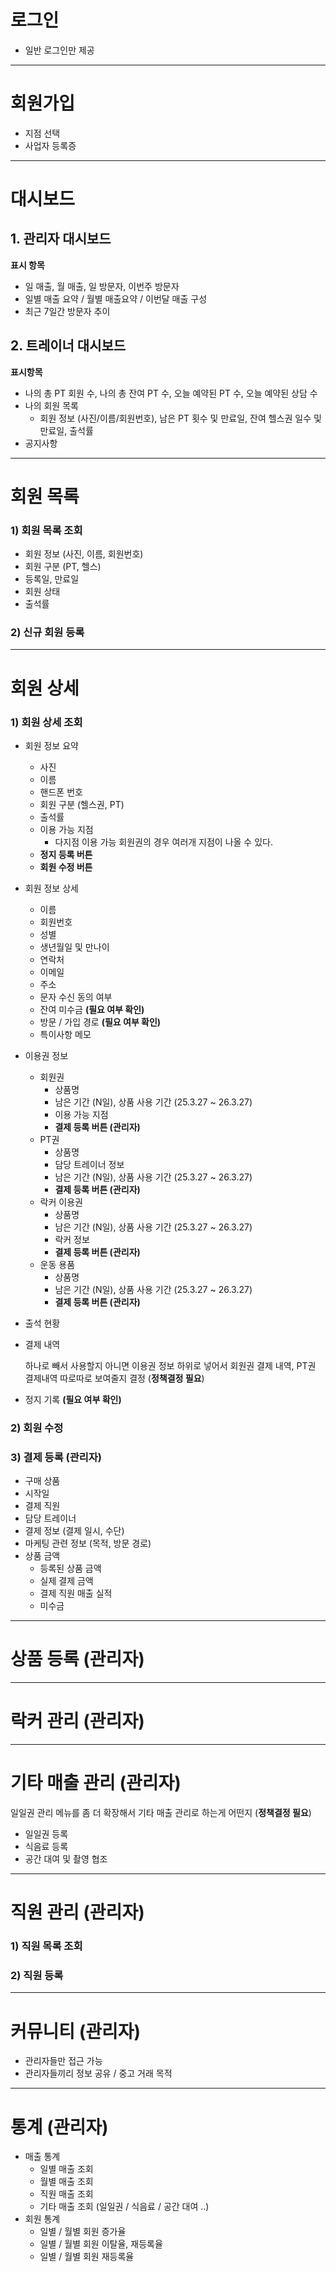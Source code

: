 # 로그인

- 일반 로그인만 제공

---

# 회원가입

- 지점 선택
- 사업자 등록증

---

# 대시보드

## 1. 관리자 대시보드

**표시 항목**

- 일 매출, 월 매출, 일 방문자, 이번주 방문자
- 일별 매출 요약 / 월별 매출요약 / 이번달 매출 구성
- 최근 7일간 방문자 추이

## 2. 트레이너 대시보드

**표시항목** 

- 나의 총 PT 회원 수, 나의 총 잔여 PT 수, 오늘 예약된 PT 수, 오늘 예약된 상담 수
- 나의 회원 목록
    - 회원 정보 (사진/이름/회원번호), 남은 PT 횟수 및 만료일, 잔여 헬스권 일수 및 만료일, 출석률
- 공지사항

---

# 회원 목록

### **1) 회원 목록 조회**

- 회원 정보 (사진, 이름, 회원번호)
- 회원 구분 (PT, 헬스)
- 등록일, 만료일
- 회원 상태
- 출석률

### 2) 신규 회원 등록

---

# 회원 상세

### **1) 회원 상세 조회**

- 회원 정보 요약
    - 사진
    - 이름
    - 핸드폰 번호
    - 회원 구분 (헬스권, PT)
    - 출석률
    - 이용 가능 지점
        - 다지점 이용 가능 회원권의 경우 여러개 지점이 나올 수 있다.
    - **정지 등록 버튼**
    - **회원 수정 버튼**
- 회원 정보 상세
    - 이름
    - 회원번호
    - 성별
    - 생년월일 및 만나이
    - 연락처
    - 이메일
    - 주소
    - 문자 수신 동의 여부
    - 잔여 미수금 **(필요 여부 확인)**
    - 방문 / 가입 경로 **(필요 여부 확인)**
    - 특이사항 메모
- 이용권 정보
    - 회원권
        - 상품명
        - 남은 기간 (N일), 상품 사용 기간 (25.3.27 ~ 26.3.27)
        - 이용 가능 지점
        - **결제 등록 버튼 (관리자)**
    - PT권
        - 상품명
        - 담당 트레이너 정보
        - 남은 기간 (N일), 상품 사용 기간 (25.3.27 ~ 26.3.27)
        - **결제 등록 버튼 (관리자)**
    - 락커 이용권
        - 상품명
        - 남은 기간 (N일), 상품 사용 기간 (25.3.27 ~ 26.3.27)
        - 락커 정보
        - **결제 등록 버튼 (관리자)**
    - 운동 용품
        - 상품명
        - 남은 기간 (N일), 상품 사용 기간 (25.3.27 ~ 26.3.27)
        - **결제 등록 버튼 (관리자)**
- 출석 현황
- 결제 내역
    
    하나로 빼서 사용할지 아니면 이용권 정보 하위로 넣어서 회원권 결제 내역, PT권 결제내역 따로따로 보여줄지 결정 (**정책결정 필요**) 
    
- 정지 기록 **(필요 여부 확인)**

### 2) 회원 수정

### 3) 결제 등록 (관리자)

- 구매 상품
- 시작일
- 결제 직원
- 담당 트레이너
- 결제 정보 (결제 일시, 수단)
- 마케팅 관련 정보 (목적, 방문 경로)
- 상품 금액
    - 등록된 상품 금액
    - 실제 결제 금액
    - 결제 직원 매출 실적
    - 미수금

---

# 상품 등록 (관리자)

---

# 락커 관리 (관리자)

---

# 기타 매출 관리 (관리자)

일일권 관리 메뉴를 좀 더 확장해서 기타 매출 관리로 하는게 어떤지  (**정책결정 필요**)

- 일일권 등록
- 식음료 등록
- 공간 대여 및 촬영 협조

---

# 직원 관리 (관리자)

### 1) 직원 목록 조회

### 2) 직원 등록

---

# 커뮤니티 (관리자)

- 관리자들만 접근 가능
- 관리자들끼리 정보 공유 / 중고 거래 목적

---

# 통계 (관리자)

- 매출 통계
    - 일별 매출 조회
    - 월별 매출 조회
    - 직원 매출 조회
    - 기타 매출 조회 (일일권 / 식음료 / 공간 대여 ..)
- 회원 통계
    - 일별 / 월별 회원 증가율
    - 일별 / 월별 회원 이탈율, 재등록율
    - 일별 / 월별 회원 재등록율